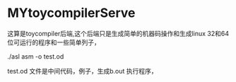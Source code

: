 # MYtoycompilerServe

这算是toycompiler后端,这个后端只是生成简单的机器码操作和生成linux 32和64位可运行的程序和一些简单列子，

./asl asm -o test.od

test.od 文件是中间代码，例子，生成b.out 执行程序，

